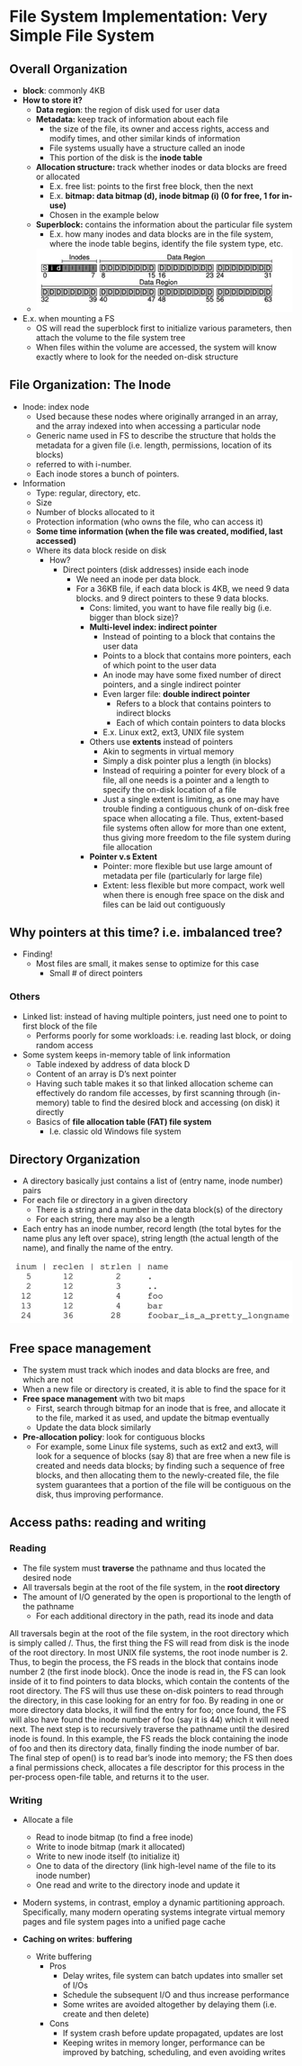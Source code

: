# File System Implementation: Very Simple File System 

## Overall Organization 

- **block**: commonly 4KB
- **How to store it?**
    - **Data region**: the region of disk used for user data
    - **Metadata:** keep track of information about each file
        - the size of the file, its owner and access rights, access and modify times, and other similar kinds of information
        - File systems usually have a structure called an inode
        - This portion of the disk is the **inode table**
    - **Allocation structure:** track whether inodes or data blocks are freed or allocated
        - E.x. free list: points to the first free block, then the next
        - E.x. **bitmap: data bitmap (d), inode bitmap (i)  (0 for free, 1 for in-use)**
        - Chosen in the example below
    - **Superblock:** contains the information about the particular file system
        - E.x. how many inodes and data blocks are in the file system, where the inode table begins, identify the file system type, etc.
    - ![alt text](image-7.png)
- E.x. when mounting a FS
    - OS will read the superblock first to initialize various parameters, then attach the volume to the file system tree
    - When files within the volume are accessed, the system will know exactly where to look for the needed on-disk structure

## File Organization: The Inode 

- Inode: index node 
  - Used because these nodes where originally arranged in an array, and the array indexed into when accessing a particular node
  - Generic name used in FS to describe the structure that holds the metadata for a given file (i.e. length, permissions, location of its blocks)
  - referred to with i-number. 
  - Each inode stores a bunch of pointers. 
- Information
    - Type: regular, directory, etc.
    - Size
    - Number of blocks allocated to it
    - Protection information (who owns the file, who can access it)
    - **Some time information (when the file was created, modified, last accessed)**
    - Where its data block reside on disk
        - How?
            - Direct pointers (disk addresses) inside each inode
              - We need an inode per data block.
              - For a 36KB file, if each data block is 4KB, we need 9 data blocks. and 9 direct pointers to these 9 data blocks. 
                - Cons: limited, you want to have file really big (i.e. bigger than block size)?
                - **Multi-level index: indirect pointer**
                    - Instead of pointing to a block that contains the user data
                    - Points to a block that contains more pointers, each of which point to the user data
                    - An inode may have some fixed number of direct pointers, and a single indirect pointer
                    - Even larger file: **double indirect pointer**
                        - Refers to a block that contains pointers to indirect blocks
                        - Each of which contain pointers to data blocks
                    - E.x. Linux ext2, ext3, UNIX file system
                - Others use **extents** instead of pointers
                    - Akin to segments in virtual memory
                    - Simply a disk pointer plus a length (in blocks)
                    - Instead of requiring a pointer for every block of a file, all one needs is a pointer and a length to specify the on-disk location of a file
                    - Just a single extent is limiting, as one may have trouble finding a contiguous chunk of on-disk free space when allocating a file. Thus, extent-based file systems often allow for more than one extent, thus giving more freedom to the file system during file allocation
                - **Pointer v.s Extent**
                    - Pointer: more flexible but use large amount of metadata per file (particularly for large file)
                    - Extent: less flexible but more compact, work well when there is enough free space on the disk and files can be laid out contiguously

## Why pointers at this time? i.e. imbalanced tree?
- Finding!
    - Most files are small, it makes sense to optimize for this case
        - Small # of direct pointers

### Others

- Linked list: instead of having multiple pointers, just need one to point to first block of the file
    - Performs poorly for some workloads: i.e. reading last block, or doing random access
- Some system keeps in-memory table of link information
    - Table indexed by address of data block D
    - Content of an array is D’s next pointer
    - Having such table makes it so that linked allocation scheme can effectively do random file accesses, by first scanning through (in-memory) table to find the desired block and accessing (on disk) it directly
    - Basics of **file allocation table (FAT) file system**
        - I.e. classic old Windows file system

## Directory Organization

- A directory basically just contains a list of (entry name, inode number) pairs
- For each file or directory in a given directory
    - There is a string and a number in the data block(s) of the directory
    - For each string, there may also be a length
- Each entry has an inode number, record length (the total bytes for the name plus any left over space), string length (the actual length of the name), and finally the name of the entry.

![alt text](image-8.png)


## Free space management

- The system must track which inodes and data blocks are free, and which are not
- When a new file or directory is created, it is able to find the space for it
- **Free space management** with two bit maps
    - First, search through bitmap for an inode that is free, and allocate it to the file, marked it as used, and update the bitmap eventually
    - Update the data block similarly
- **Pre-allocation policy**: look for contiguous blocks
  - For example, some Linux file systems, such as ext2 and ext3, will look for a sequence of blocks (say 8) that are free when a new file is created and needs data blocks; by finding such a sequence of free blocks, and then allocating them to the newly-created file, the file system guarantees that a portion of the file will be contiguous on the disk, thus improving performance.

## Access paths: reading and writing 

### Reading

- The file system must **traverse** the pathname and thus located the desired node
- All traversals begin at the root of the file system, in the **root directory**
- The amount of I/O generated by the open is proportional to the length of the pathname
    - For each additional directory in the path, read its inode and data

All traversals begin at the root of the file system, in the root directory which is simply called /. Thus, the first thing the FS will read from disk is the inode of the root directory. In most UNIX file systems, the root inode number is 2. Thus, to begin the process, the FS reads in the block that contains inode number 2 (the first inode block). Once the inode is read in, the FS can look inside of it to find pointers to data blocks, which contain the contents of the root directory. The FS will thus use these on-disk pointers to read through the directory, in this case looking for an entry for foo. By reading in one or more directory data blocks, it will find the entry for foo; once found, the FS will also have found the inode number of foo (say it is 44) which it will need next. The next step is to recursively traverse the pathname until the desired inode is found. In this example, the FS reads the block containing the inode of foo and then its directory data, finally finding the inode number of bar. The final step of open() is to read bar’s inode into memory; the FS then does a final permissions check, allocates a file descriptor for this process in the per-process open-file table, and returns it to the user.

### Writing

- Allocate a file
    - Read to inode bitmap (to find a free inode)
    - Write to inode bitmap (mark it allocated)
    - Write to new inode itself (to initialize it)
    - One to data of the directory (link high-level name of the file to its inode number)
    - One read and write to the directory inode and update it

- Modern systems, in contrast, employ a dynamic partitioning approach. Specifically, many modern operating systems integrate virtual memory pages and file system pages into a unified page cache

- **Caching on writes**: **buffering** 
    - Write buffering 
        - Pros 
            - Delay writes, file system can batch updates into smaller set of I/Os      
            - Schedule the subsequent I/O and thus increase performance 
            - Some writes are avoided altogether by delaying them (i.e. create and then delete) 
        - Cons
            - If system crash before update propagated, updates are lost 
            - Keeping writes in memory longer, performance can be improved by batching, scheduling, and even avoiding writes